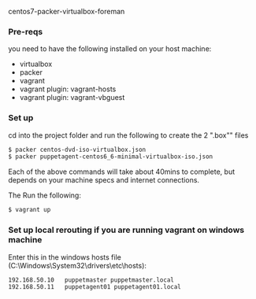 centos7-packer-virtualbox-foreman


### Pre-reqs

you need to have the following installed on your host machine:

* virtualbox
* packer
* vagrant
* vagrant plugin: vagrant-hosts
* vagrant plugin: vagrant-vbguest



### Set up


cd into the project folder and run the following to create the 2 ".box"" files

```sh
$ packer centos-dvd-iso-virtualbox.json
$ packer puppetagent-centos6_6-minimal-virtualbox-iso.json
```
Each of the above commands will take about 40mins to complete, but depends on your machine specs and internet connections. 

The Run the following:

```sh
$ vagrant up
``` 





### Set up local rerouting if you are running vagrant on windows machine

Enter this in the windows hosts file (C:\Windows\System32\drivers\etc\hosts):

```
192.168.50.10   puppetmaster puppetmaster.local
192.168.50.11   puppetagent01 puppetagent01.local
```